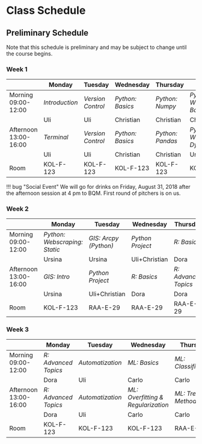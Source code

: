 # Class Schedule

<!--
!!! summary "Essential Information"
    Programming Practices for Research in Economics begins on August 27, 2018 at 09:00 am and runs Monday to Friday until September 19, 2018.
    Each day is divided into two sessions:

	* Morning Session: 09:00-12:00
    * Afternoon Session: 13:00-16:00


    The seminar room in which the class takes place varies day-by-day. So we don't all get lost, here are the addresses:

    * [SOME ADDRESS](https://www.openstreetmap.org/node/YOUR_LINK), denoted  YOUR_ABBREVATION
    <!-- * [Raemistrasse 59](https://www.openstreetmap.org/way/27327898), denoted as RAA
    * [Schoenberggasse 1](https://www.openstreetmap.org/way/33806996), denoted as SOF -->



## Preliminary Schedule

Note that this schedule is preliminary and may be subject to change until the course begins.

### Week 1


<table>
<thead>
<tr>
<th></th><th>Monday</th><th>Tuesday</th><th>Wednesday</th><th>Thursday</th><th>Friday</th>
</tr>
</thead>
<tbody>
<tr>
<td>Morning<br>09:00-12:00</td><td><em>Introduction</em></td><td><em>Version Control</em></td><td><em>Python: Basics</em></td><td><em>Python: Numpy</em></td><td><em>Python: Webscraping: Basics</em></td>
</tr>
<tr class="instructor">
<td><td>Uli</td><td>Uli</td><td>Christian</td><td>Christian</td><td>Christian</td>
<tr/>
<tr>
<td>Afternoon<br>13:00-16:00</td><td><em>Terminal</em></td><td><em>Version Control</em></td><td><em>Python: Basics</em></td><td><em>Python: Pandas</em></td><td><em>Python: Webscraping: Dynamic</em></td>
</tr>
<tr class="instructor">
<td><td>Uli</td><td>Uli</td><td>Christian</td><td>Christian</td><td>Ursina</td>
<tr/>
<tr>
<td>Room</td><td>KOL-F-123</td><td>KOL-F-123</td><td>KOL-F-123</td><td>KOL-F-123</td><td>KOL-F-123</td>
<tr/>
</tbody>
</table>

!!! bug "Social Event"
    We will go for drinks on Friday, August 31, 2018 after the afternoon session at
    4 pm to BQM. First round of pitchers is on us. 

### Week 2
<table>
<thead>
<tr>
<th></th><th>Monday</th><th>Tuesday</th><th>Wednesday</th><th>Thursday</th><th>Friday</th>
</tr>
</thead>
<tbody>
<tr>
<td>Morning<br>09:00-12:00</td><td><em>Python: Webscraping: Static</em></td><td><em>GIS: Arcpy (Python)</em></td><td><em>Python Project</em></td><td><em>R: Basics</em></td><td><em>R: Advanced Topics</em></td>
</tr>
<tr class="instructor">
<td><td>Ursina</td><td>Ursina</td><td>Uli+Christian</td><td>Dora</td><td>Dora</td>
<tr/>
<tr>
<td>Afternoon<br>13:00-16:00</td><td><em>GIS: Intro</em></td><td><em>Python Project</em></td><td><em>R: Basics</em></td><td><em>R: Advanced Topics</em></td><td><em>R: Advanced Topics</em></td>
</tr>
<tr class="instructor">
<td><td>Ursina</td><td>Uli+Christian</td><td>Dora</td><td>Dora</td><td>Dora</td>
<tr/>
<tr>
<td>Room</td><td>KOL-F-123</td><td>RAA-E-29</td><td>RAA-E-29</td><td>RAA-E-29</td><td>KOL-F-123</td>
</tr>
</tbody>
</table>

### Week 3
<table>
<thead>
<tr>
<th></th><th>Monday</th><th>Tuesday</th><th>Wednesday</th><th>Thursday</th><th>Friday</th>
</tr>
</thead>
<tbody>
<tr>
<td>Morning<br>09:00-12:00</td><td><em>R: Advanced Topics</em></td><td><em>Automatization</em></td><td><em>ML: Basics</em></td><td><em>ML: Classification</em></td><td><em>ML: Practice Assignment</em></td>
</tr>
<tr class="instructor">
<td><td>Dora</td><td>Uli</td><td>Carlo</td><td>Carlo</td><td>Carlo</td>
<tr/>
<tr>
<td>Afternoon<br>13:00-16:00</td><td><em>R: Advanced Topics</em></td><td><em>Automatization</em></td><td><em>ML:<br>Overfitting & Regularization</em></td><td><em>ML: Tree Methods</em></td><td><em>Your Projects</em></td>
</tr>
<tr class="instructor">
<td><td>Dora</td><td>Uli</td><td>Carlo</td><td>Carlo</td><td></td>
<tr/>
<tr>
<td>Room</td><td>KOL-F-123</td><td>KOL-F-123</td><td>KOL-F-123</td><td>RAA-E-29</td><td>RAA-E-08</td>
<tr/>
</tbody>
</table>

<!-- |           | Monday       | Tuesday         | Wednesday       | Thursday     | Friday       | -->
<!-- |:----------|:-------------|:----------------|:----------------|:-------------|:-------------| -->
<!-- | Morning   | Introduction | Version Control | Version Control | Basic Python | Basic Python | -->
<!-- | Afternoon | Terminal     | Version Control | Version Control | Basic Python | Basic Python | -->
<!-- | *Room*    | *RAK-E-6*    | *RAK-E-6*       | *RAK-E-6*       | *SOF-E-17*   | *SOF-E-07*   | -->


<!--
### Week 2

|           | Monday        | Tuesday         | Wednesday | Thursday       | Friday      |
|:----------|:--------------|:----------------|:----------|:---------------|:------------|
| Morning   | Python: NumPy | Python: Pandas  | R: Basics | R: Basics      | R: Plotting |
| Afternoon | Python: SciPy | Python: Metrics | R: knitr  | R: Data Analy. | R: Advanced |
| *Room*    | *RAK-E-6*     | *RAK-E-6*       | *RAK-E-6* | *RAK-E-6*     | *SOF-E-07*  |


### Week 3

|           | Monday          | Tuesday       | Wednesday      | Thursday    | Friday        |
|:----------|:----------------|:--------------|:---------------|:------------|:--------------|
| Morning   | R: Econometrics | Web Scraping  | Databases: SQL | Build Tools | Clean Code    |
| Afternoon | R: Econometrics | Web Scraping  | GIS data in R  | Build Tools | Code Optimiz. |
| *Room*    | *RAK-E-6*       | *RAK-E-6*     | *RAK-E-6*      | *RAA-E-08*  | *SOF-E-07*    | -->
